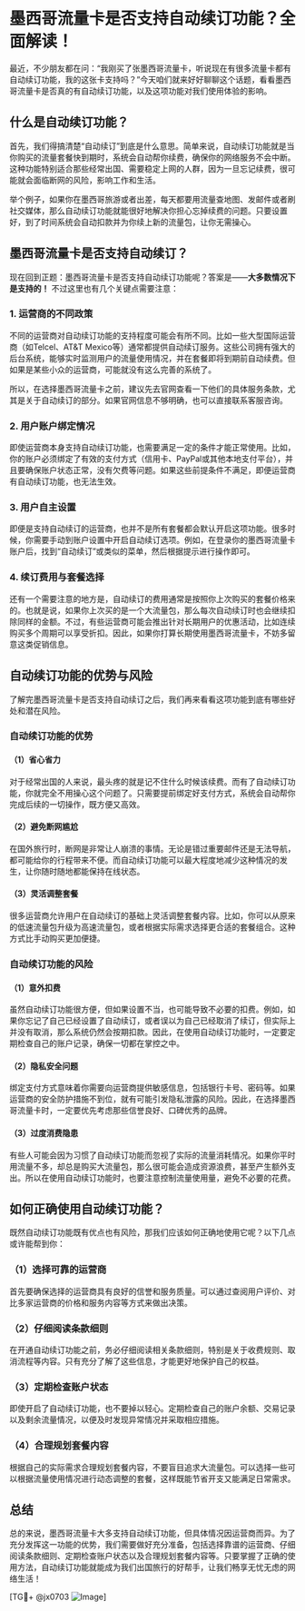 # 墨西哥流量卡是否支持自动续订功能？全面解读！

最近，不少朋友都在问：“我刚买了张墨西哥流量卡，听说现在有很多流量卡都有自动续订功能，我的这张卡支持吗？”今天咱们就来好好聊聊这个话题，看看墨西哥流量卡是否真的有自动续订功能，以及这项功能对我们使用体验的影响。

## 什么是自动续订功能？

首先，我们得搞清楚“自动续订”到底是什么意思。简单来说，自动续订功能就是当你购买的流量套餐快到期时，系统会自动帮你续费，确保你的网络服务不会中断。这种功能特别适合那些经常出国、需要稳定上网的人群，因为一旦忘记续费，很可能就会面临断网的风险，影响工作和生活。

举个例子，如果你在墨西哥旅游或者出差，每天都要用流量查地图、发邮件或者刷社交媒体，那么自动续订功能就能很好地解决你担心忘掉续费的问题。只要设置好，到了时间系统会自动扣款并为你续上新的流量包，让你无需操心。

## 墨西哥流量卡是否支持自动续订？

现在回到正题：墨西哥流量卡是否支持自动续订功能呢？答案是——**大多数情况下是支持的！** 不过这里也有几个关键点需要注意：

### 1. **运营商的不同政策**
不同的运营商对自动续订功能的支持程度可能会有所不同。比如一些大型国际运营商（如Telcel、AT&T Mexico等）通常都提供自动续订服务。这些公司拥有强大的后台系统，能够实时监测用户的流量使用情况，并在套餐即将到期前自动续费。但如果是某些小众的运营商，可能就没有这么完善的系统了。

所以，在选择墨西哥流量卡之前，建议先去官网查看一下他们的具体服务条款，尤其是关于自动续订的部分。如果官网信息不够明确，也可以直接联系客服咨询。

### 2. **用户账户绑定情况**
即使运营商本身支持自动续订功能，也需要满足一定的条件才能正常使用。比如，你的账户必须绑定了有效的支付方式（信用卡、PayPal或其他本地支付平台），并且要确保账户状态正常，没有欠费等问题。如果这些前提条件不满足，即便运营商有自动续订功能，也无法生效。

### 3. **用户自主设置**
即便是支持自动续订的运营商，也并不是所有套餐都会默认开启这项功能。很多时候，你需要手动到账户设置中开启自动续订选项。例如，在登录你的墨西哥流量卡账户后，找到“自动续订”或类似的菜单，然后根据提示进行操作即可。

### 4. **续订费用与套餐选择**
还有一个需要注意的地方是，自动续订的费用通常是按照你上次购买的套餐价格来的。也就是说，如果你上次买的是一个大流量包，那么每次自动续订时也会继续扣除同样的金额。不过，有些运营商可能会推出针对长期用户的优惠活动，比如连续购买多个周期可以享受折扣。因此，如果你打算长期使用墨西哥流量卡，不妨多留意这类促销信息。

## 自动续订功能的优势与风险

了解完墨西哥流量卡是否支持自动续订之后，我们再来看看这项功能到底有哪些好处和潜在风险。

### 自动续订功能的优势

#### （1）省心省力
对于经常出国的人来说，最头疼的就是记不住什么时候该续费。而有了自动续订功能，你就完全不用操心这个问题了。只需要提前绑定好支付方式，系统会自动帮你完成后续的一切操作，既方便又高效。

#### （2）避免断网尴尬
在国外旅行时，断网是非常让人崩溃的事情。无论是错过重要邮件还是无法导航，都可能给你的行程带来不便。而自动续订功能可以最大程度地减少这种情况的发生，让你随时随地都能保持在线状态。

#### （3）灵活调整套餐
很多运营商允许用户在自动续订的基础上灵活调整套餐内容。比如，你可以从原来的低速流量包升级为高速流量包，或者根据实际需求选择更合适的套餐组合。这种方式比手动购买更加便捷。

### 自动续订功能的风险

#### （1）意外扣费
虽然自动续订功能很方便，但如果设置不当，也可能导致不必要的扣费。例如，如果你忘记了自己已经设置了自动续订，或者误以为自己已经取消了续订，但实际上并没有取消，那么系统仍然会按期扣款。因此，在使用自动续订功能时，一定要定期检查自己的账户记录，确保一切都在掌控之中。

#### （2）隐私安全问题
绑定支付方式意味着你需要向运营商提供敏感信息，包括银行卡号、密码等。如果运营商的安全防护措施不到位，就有可能引发隐私泄露的风险。因此，在选择墨西哥流量卡时，一定要优先考虑那些信誉良好、口碑优秀的品牌。

#### （3）过度消费隐患
有些人可能会因为习惯了自动续订功能而忽视了实际的流量消耗情况。如果你平时用流量不多，却总是购买大流量包，那么很可能会造成资源浪费，甚至产生额外支出。所以在使用自动续订功能时，也要注意控制流量使用量，避免不必要的花费。

## 如何正确使用自动续订功能？

既然自动续订功能既有优点也有风险，那我们应该如何正确地使用它呢？以下几点或许能帮到你：

### （1）选择可靠的运营商
首先要确保选择的运营商具有良好的信誉和服务质量。可以通过查阅用户评价、对比多家运营商的价格和服务内容等方式来做出决策。

### （2）仔细阅读条款细则
在开通自动续订功能之前，务必仔细阅读相关条款细则，特别是关于收费规则、取消流程等内容。只有充分了解了这些信息，才能更好地保护自己的权益。

### （3）定期检查账户状态
即使开启了自动续订功能，也不要掉以轻心。定期检查自己的账户余额、交易记录以及剩余流量情况，以便及时发现异常情况并采取相应措施。

### （4）合理规划套餐内容
根据自己的实际需求合理规划套餐内容，不要盲目追求大流量包。可以选择一些可以根据流量使用情况进行动态调整的套餐，这样既能节省开支又能满足日常需求。

## 总结

总的来说，墨西哥流量卡大多支持自动续订功能，但具体情况因运营商而异。为了充分发挥这一功能的优势，我们需要做好充分准备，包括选择靠谱的运营商、仔细阅读条款细则、定期检查账户状态以及合理规划套餐内容等。只要掌握了正确的使用方法，自动续订功能就能成为我们出国旅行的好帮手，让我们畅享无忧无虑的网络生活！

[TG💪+ @jx0703 ![Image](https://github.com/user-attachments/assets/dbca1d08-cadb-493c-b0ec-ad6f7a83f270)]